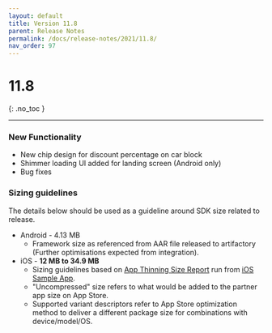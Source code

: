```yaml
---
layout: default
title: Version 11.8
parent: Release Notes
permalink: /docs/release-notes/2021/11.8/
nav_order: 97
---
```


# 11.8

{: .no_toc }

---

### New Functionality

* New chip design for discount percentage on car block
* Shimmer loading UI added for landing screen (Android only)
* Bug fixes

### Sizing guidelines
The details below should be used as a guideline around SDK size related to release.
* Android - 4.13 MB
    * Framework size as referenced from AAR file released to artifactory (Further optimisations expected from integration).
* iOS - **12 MB to 34.9 MB**
    * Sizing guidelines based on <a href="https://github.com/cartrawler/cartrawler.github.io/blob/master/ios-report.txt" target="_blank">App Thinning Size Report</a> run from <a href="https://github.com/cartrawler/cartrawler-ios-integration" target="_blank">iOS Sample App</a>.
    * "Uncompressed" size refers to what would be added to the partner app size on App Store.
    * Supported variant descriptors refer to App Store optimization method to deliver a different package size for combinations with device/model/OS.